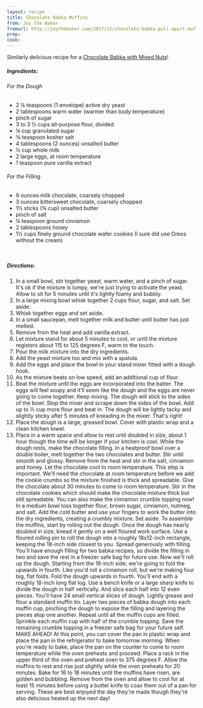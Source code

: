 ```yaml
---
layout: recipe
title: Chocolate Babka Muffins
from: Joy the Baker
fromurl: http://joythebaker.com/2017/12/chocolate-babka-pull-apart-muffins/
prep: 
cook: 
---
```


Similarly delicious recipe for a [Chocolate Babka with Mixed Nuts](https://www.jenreviews.com/babka/)!

##### Ingredients:

    
###### For the Dough

* 2 ¼ teaspoons (1 envelope) active dry yeast
* 2 tablespoons warm water (warmer than body temperature)
* pinch of sugar
* 3 to 3 ½ cups all-purpose flour, divided
* ¼ cup granulated sugar
* ¾ teaspoon kosher salt
* 4 tablespoons (2 ounces) unsalted butter
* ½ cup whole milk
* 2 large eggs, at room temperature
* 1 teaspoon pure vanilla extract

###### For the Filling

* 9 ounces milk chocolate, coarsely chopped
* 3 ounces bittersweet chocolate, coarsely chopped
* 1½ sticks (¾ cup) unsalted butter
* pinch of salt
* ¼ teaspoon ground cinnamon
* 2 tablespoons honey
* 1½ cups finely ground chocolate wafer cookies (I sure did use Oreos without the cream)

<br>

##### Directions:

1. In a small bowl, stir together yeast, warm water, and a pinch of sugar. It's ok if the mixture is lumpy, we're just trying to activate the yeast. Allow to sit for 5 minutes until it's lightly foamy and bubbly.
2. In a large mixing bowl whisk together 2 cups flour, sugar, and salt. Set aside.
3. Whisk together eggs and set aside.
4. In a small saucepan, melt together milk and butter until butter has just melted. 
5. Remove from the heat and add vanilla extract. 
6. Let mixture stand for about 5 minutes to cool, or until the mixture registers about 115 to 125 degrees F, warm to the touch.
7. Pour the milk mixture into the dry ingredients. 
8. Add the yeast mixture too and mix with a spatula. 
9. Add the eggs and place the bowl in your stand mixer fitted with a dough hook. 
10. As the mixture beats on low speed, add an additional cup of flour.
11. Beat the mixture until the eggs are incorporated into the batter. The eggs will feel soupy and it’ll seem like the dough and the eggs are never going to come together. Keep mixing. The dough will stick to the sides of the bowl. Stop the mixer and scrape down the sides of the bowl. Add up to ½ cup more flour and beat in. The dough will be lightly tacky and slightly sticky after 5 minutes of kneading in the mixer. That's right!
12. Place the dough is a large, greased bowl. Cover with plastic wrap and a clean kitchen towel. 
13. Place in a warm space and allow to rest until doubled in size, about 1 hour though the time will be longer if your kitchen is cool.
While the dough rests, make the chocolate filling.
In a heatproof bowl over a double boiler, melt together the two chocolates and butter. Stir until smooth and glossy. Remove from the heat and stir in the salt, cinnamon and honey.
Let the chocolate cool to room temperature. This step is important. We'll need the chocolate at room temperature before we add the cookie crumbs so the mixture finished is thick and spreadable. Give the chocolate about 30 minutes to come to room temperature.
Stir in the chocolate cookies which should make the chocolate mixture thick but still spreadable.
You can also make the cinnamon crumble topping now! In a medium bowl toss together flour, brown sugar, cinnamon, nutmeg, and salt. Add the cold butter and use your fingers to work the butter into the dry ingredients, creating a crumbly mixture. Set aside.
To assemble the muffins, start by rolling out the dough.
Once the dough has nearly doubled in size, knead it gently on a well floured work surface. Use a floured rolling pin to roll the dough into a roughly 18x12-inch rectangle, keeping the 18-inch side closest to you.
Spread generously with filling. You'll have enough filling for two babka recipes, so divide the filling in two and save the rest in a freezer safe bag for future use.
Now we'll roll up the dough. Starting from the 18-inch side, we're going to fold the upwards in fourth. Like you'd roll a cinnamon roll, but we're making four big, flat folds.
Fold the dough upwards in fourth. You'll end with a roughly 18-inch long flat log.
Use a bench knife or a large sharp knife to divide the dough in half vertically. And slice each half into 12 even pieces. You'll have 24 small vertical slices of dough.
Lightly grease and flour a standard muffin tin.
Layer two pieces of babka dough into each muffin cup, pinching the dough to expose the filling and layering the pieces atop one another. Repeat until all the muffin cups are filled.
Sprinkle each muffin cup with half of the crumble topping. Save the remaining crumble topping in a freezer safe bag for your future self.
MAKE AHEAD! At this point, you can cover the pan in plastic wrap and place the pan in the refrigerator to bake tomorrow morning. When you're ready to bake, place the pan on the counter to come to room temperature while the oven preheats and proceed.
Place a rack in the upper third of the oven and preheat oven to 375 degrees F. Allow the muffins to rest and rise just slightly while the oven preheats for 20 minutes.
Bake for 16 to 18 minutes until the muffins have risen, are golden and bubbling. Remove from the oven and allow to cool for at least 15 minutes before using a butter knife to coax them out of a pan for serving.
These are best enjoyed the day they're made though they're also delicious heated up the next day!

